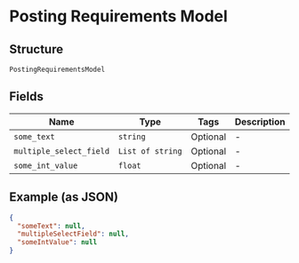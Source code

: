 
# Posting Requirements Model

## Structure

`PostingRequirementsModel`

## Fields

| Name | Type | Tags | Description |
|  --- | --- | --- | --- |
| `some_text` | `string` | Optional | - |
| `multiple_select_field` | `List of string` | Optional | - |
| `some_int_value` | `float` | Optional | - |

## Example (as JSON)

```json
{
  "someText": null,
  "multipleSelectField": null,
  "someIntValue": null
}
```


